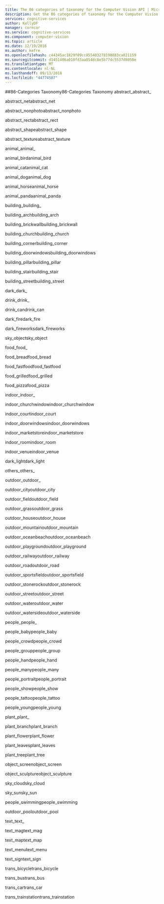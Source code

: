 ```yaml
---
title: The 86 categories of taxonomy for the Computer Vision API | Microsoft Docs
description: Get the 86 categories of taxonomy for the Computer Vision API in Microsoft Cognitive Services.
services: cognitive-services
author: KellyDF
manager: corncar
ms.service: cognitive-services
ms.component: computer-vision
ms.topic: article
ms.date: 12/19/2016
ms.author: kefre
ms.openlocfilehash: c44345ac1829f09cc855483278198883ca021159
ms.sourcegitcommit: d1451406a010fd3aa854dc8e5b77dc5537d8050e
ms.translationtype: MT
ms.contentlocale: nl-NL
ms.lasthandoff: 09/13/2018
ms.locfileid: "44774507"
---
```

##<a name="86-categories-taxonomy"></a><span data-ttu-id="e3900-103">86-Categories Taxonomy</span><span class="sxs-lookup"><span data-stu-id="e3900-103">86-Categories Taxonomy</span></span>
<span data-ttu-id="e3900-104">abstract_</span><span class="sxs-lookup"><span data-stu-id="e3900-104">abstract_</span></span>

<span data-ttu-id="e3900-105">abstract_net</span><span class="sxs-lookup"><span data-stu-id="e3900-105">abstract_net</span></span>

<span data-ttu-id="e3900-106">abstract_nonphoto</span><span class="sxs-lookup"><span data-stu-id="e3900-106">abstract_nonphoto</span></span>

<span data-ttu-id="e3900-107">abstract_rect</span><span class="sxs-lookup"><span data-stu-id="e3900-107">abstract_rect</span></span>

<span data-ttu-id="e3900-108">abstract_shape</span><span class="sxs-lookup"><span data-stu-id="e3900-108">abstract_shape</span></span>

<span data-ttu-id="e3900-109">abstract_texture</span><span class="sxs-lookup"><span data-stu-id="e3900-109">abstract_texture</span></span>

<span data-ttu-id="e3900-110">animal_</span><span class="sxs-lookup"><span data-stu-id="e3900-110">animal_</span></span>

<span data-ttu-id="e3900-111">animal_bird</span><span class="sxs-lookup"><span data-stu-id="e3900-111">animal_bird</span></span>

<span data-ttu-id="e3900-112">animal_cat</span><span class="sxs-lookup"><span data-stu-id="e3900-112">animal_cat</span></span>

<span data-ttu-id="e3900-113">animal_dog</span><span class="sxs-lookup"><span data-stu-id="e3900-113">animal_dog</span></span>

<span data-ttu-id="e3900-114">animal_horse</span><span class="sxs-lookup"><span data-stu-id="e3900-114">animal_horse</span></span>

<span data-ttu-id="e3900-115">animal_panda</span><span class="sxs-lookup"><span data-stu-id="e3900-115">animal_panda</span></span>

<span data-ttu-id="e3900-116">building_</span><span class="sxs-lookup"><span data-stu-id="e3900-116">building_</span></span>

<span data-ttu-id="e3900-117">building_arch</span><span class="sxs-lookup"><span data-stu-id="e3900-117">building_arch</span></span>

<span data-ttu-id="e3900-118">building_brickwall</span><span class="sxs-lookup"><span data-stu-id="e3900-118">building_brickwall</span></span>

<span data-ttu-id="e3900-119">building_church</span><span class="sxs-lookup"><span data-stu-id="e3900-119">building_church</span></span>

<span data-ttu-id="e3900-120">building_corner</span><span class="sxs-lookup"><span data-stu-id="e3900-120">building_corner</span></span>

<span data-ttu-id="e3900-121">building_doorwindows</span><span class="sxs-lookup"><span data-stu-id="e3900-121">building_doorwindows</span></span>

<span data-ttu-id="e3900-122">building_pillar</span><span class="sxs-lookup"><span data-stu-id="e3900-122">building_pillar</span></span>

<span data-ttu-id="e3900-123">building_stair</span><span class="sxs-lookup"><span data-stu-id="e3900-123">building_stair</span></span>

<span data-ttu-id="e3900-124">building_street</span><span class="sxs-lookup"><span data-stu-id="e3900-124">building_street</span></span>

<span data-ttu-id="e3900-125">dark_</span><span class="sxs-lookup"><span data-stu-id="e3900-125">dark_</span></span>

<span data-ttu-id="e3900-126">drink_</span><span class="sxs-lookup"><span data-stu-id="e3900-126">drink_</span></span>

<span data-ttu-id="e3900-127">drink_can</span><span class="sxs-lookup"><span data-stu-id="e3900-127">drink_can</span></span>

<span data-ttu-id="e3900-128">dark_fire</span><span class="sxs-lookup"><span data-stu-id="e3900-128">dark_fire</span></span>

<span data-ttu-id="e3900-129">dark_fireworks</span><span class="sxs-lookup"><span data-stu-id="e3900-129">dark_fireworks</span></span>

<span data-ttu-id="e3900-130">sky_object</span><span class="sxs-lookup"><span data-stu-id="e3900-130">sky_object</span></span>

<span data-ttu-id="e3900-131">food_</span><span class="sxs-lookup"><span data-stu-id="e3900-131">food_</span></span>

<span data-ttu-id="e3900-132">food_bread</span><span class="sxs-lookup"><span data-stu-id="e3900-132">food_bread</span></span>

<span data-ttu-id="e3900-133">food_fastfood</span><span class="sxs-lookup"><span data-stu-id="e3900-133">food_fastfood</span></span>

<span data-ttu-id="e3900-134">food_grilled</span><span class="sxs-lookup"><span data-stu-id="e3900-134">food_grilled</span></span>

<span data-ttu-id="e3900-135">food_pizza</span><span class="sxs-lookup"><span data-stu-id="e3900-135">food_pizza</span></span>

<span data-ttu-id="e3900-136">indoor_</span><span class="sxs-lookup"><span data-stu-id="e3900-136">indoor_</span></span>

<span data-ttu-id="e3900-137">indoor_churchwindow</span><span class="sxs-lookup"><span data-stu-id="e3900-137">indoor_churchwindow</span></span>

<span data-ttu-id="e3900-138">indoor_court</span><span class="sxs-lookup"><span data-stu-id="e3900-138">indoor_court</span></span>

<span data-ttu-id="e3900-139">indoor_doorwindows</span><span class="sxs-lookup"><span data-stu-id="e3900-139">indoor_doorwindows</span></span>

<span data-ttu-id="e3900-140">indoor_marketstore</span><span class="sxs-lookup"><span data-stu-id="e3900-140">indoor_marketstore</span></span>

<span data-ttu-id="e3900-141">indoor_room</span><span class="sxs-lookup"><span data-stu-id="e3900-141">indoor_room</span></span>

<span data-ttu-id="e3900-142">indoor_venue</span><span class="sxs-lookup"><span data-stu-id="e3900-142">indoor_venue</span></span>

<span data-ttu-id="e3900-143">dark_light</span><span class="sxs-lookup"><span data-stu-id="e3900-143">dark_light</span></span>

<span data-ttu-id="e3900-144">others_</span><span class="sxs-lookup"><span data-stu-id="e3900-144">others_</span></span>

<span data-ttu-id="e3900-145">outdoor_</span><span class="sxs-lookup"><span data-stu-id="e3900-145">outdoor_</span></span>

<span data-ttu-id="e3900-146">outdoor_city</span><span class="sxs-lookup"><span data-stu-id="e3900-146">outdoor_city</span></span>

<span data-ttu-id="e3900-147">outdoor_field</span><span class="sxs-lookup"><span data-stu-id="e3900-147">outdoor_field</span></span>

<span data-ttu-id="e3900-148">outdoor_grass</span><span class="sxs-lookup"><span data-stu-id="e3900-148">outdoor_grass</span></span>

<span data-ttu-id="e3900-149">outdoor_house</span><span class="sxs-lookup"><span data-stu-id="e3900-149">outdoor_house</span></span>

<span data-ttu-id="e3900-150">outdoor_mountain</span><span class="sxs-lookup"><span data-stu-id="e3900-150">outdoor_mountain</span></span>

<span data-ttu-id="e3900-151">outdoor_oceanbeach</span><span class="sxs-lookup"><span data-stu-id="e3900-151">outdoor_oceanbeach</span></span>

<span data-ttu-id="e3900-152">outdoor_playground</span><span class="sxs-lookup"><span data-stu-id="e3900-152">outdoor_playground</span></span>

<span data-ttu-id="e3900-153">outdoor_railway</span><span class="sxs-lookup"><span data-stu-id="e3900-153">outdoor_railway</span></span>

<span data-ttu-id="e3900-154">outdoor_road</span><span class="sxs-lookup"><span data-stu-id="e3900-154">outdoor_road</span></span>

<span data-ttu-id="e3900-155">outdoor_sportsfield</span><span class="sxs-lookup"><span data-stu-id="e3900-155">outdoor_sportsfield</span></span>

<span data-ttu-id="e3900-156">outdoor_stonerock</span><span class="sxs-lookup"><span data-stu-id="e3900-156">outdoor_stonerock</span></span>

<span data-ttu-id="e3900-157">outdoor_street</span><span class="sxs-lookup"><span data-stu-id="e3900-157">outdoor_street</span></span>

<span data-ttu-id="e3900-158">outdoor_water</span><span class="sxs-lookup"><span data-stu-id="e3900-158">outdoor_water</span></span>

<span data-ttu-id="e3900-159">outdoor_waterside</span><span class="sxs-lookup"><span data-stu-id="e3900-159">outdoor_waterside</span></span>

<span data-ttu-id="e3900-160">people_</span><span class="sxs-lookup"><span data-stu-id="e3900-160">people_</span></span>

<span data-ttu-id="e3900-161">people_baby</span><span class="sxs-lookup"><span data-stu-id="e3900-161">people_baby</span></span>

<span data-ttu-id="e3900-162">people_crowd</span><span class="sxs-lookup"><span data-stu-id="e3900-162">people_crowd</span></span>

<span data-ttu-id="e3900-163">people_group</span><span class="sxs-lookup"><span data-stu-id="e3900-163">people_group</span></span>

<span data-ttu-id="e3900-164">people_hand</span><span class="sxs-lookup"><span data-stu-id="e3900-164">people_hand</span></span>

<span data-ttu-id="e3900-165">people_many</span><span class="sxs-lookup"><span data-stu-id="e3900-165">people_many</span></span>

<span data-ttu-id="e3900-166">people_portrait</span><span class="sxs-lookup"><span data-stu-id="e3900-166">people_portrait</span></span>

<span data-ttu-id="e3900-167">people_show</span><span class="sxs-lookup"><span data-stu-id="e3900-167">people_show</span></span>

<span data-ttu-id="e3900-168">people_tattoo</span><span class="sxs-lookup"><span data-stu-id="e3900-168">people_tattoo</span></span>

<span data-ttu-id="e3900-169">people_young</span><span class="sxs-lookup"><span data-stu-id="e3900-169">people_young</span></span>

<span data-ttu-id="e3900-170">plant_</span><span class="sxs-lookup"><span data-stu-id="e3900-170">plant_</span></span>

<span data-ttu-id="e3900-171">plant_branch</span><span class="sxs-lookup"><span data-stu-id="e3900-171">plant_branch</span></span>

<span data-ttu-id="e3900-172">plant_flower</span><span class="sxs-lookup"><span data-stu-id="e3900-172">plant_flower</span></span>

<span data-ttu-id="e3900-173">plant_leaves</span><span class="sxs-lookup"><span data-stu-id="e3900-173">plant_leaves</span></span>

<span data-ttu-id="e3900-174">plant_tree</span><span class="sxs-lookup"><span data-stu-id="e3900-174">plant_tree</span></span>

<span data-ttu-id="e3900-175">object_screen</span><span class="sxs-lookup"><span data-stu-id="e3900-175">object_screen</span></span>

<span data-ttu-id="e3900-176">object_sculpture</span><span class="sxs-lookup"><span data-stu-id="e3900-176">object_sculpture</span></span>

<span data-ttu-id="e3900-177">sky_cloud</span><span class="sxs-lookup"><span data-stu-id="e3900-177">sky_cloud</span></span>

<span data-ttu-id="e3900-178">sky_sun</span><span class="sxs-lookup"><span data-stu-id="e3900-178">sky_sun</span></span>

<span data-ttu-id="e3900-179">people_swimming</span><span class="sxs-lookup"><span data-stu-id="e3900-179">people_swimming</span></span>

<span data-ttu-id="e3900-180">outdoor_pool</span><span class="sxs-lookup"><span data-stu-id="e3900-180">outdoor_pool</span></span>

<span data-ttu-id="e3900-181">text_</span><span class="sxs-lookup"><span data-stu-id="e3900-181">text_</span></span>

<span data-ttu-id="e3900-182">text_mag</span><span class="sxs-lookup"><span data-stu-id="e3900-182">text_mag</span></span>

<span data-ttu-id="e3900-183">text_map</span><span class="sxs-lookup"><span data-stu-id="e3900-183">text_map</span></span>

<span data-ttu-id="e3900-184">text_menu</span><span class="sxs-lookup"><span data-stu-id="e3900-184">text_menu</span></span>

<span data-ttu-id="e3900-185">text_sign</span><span class="sxs-lookup"><span data-stu-id="e3900-185">text_sign</span></span>

<span data-ttu-id="e3900-186">trans_bicycle</span><span class="sxs-lookup"><span data-stu-id="e3900-186">trans_bicycle</span></span>

<span data-ttu-id="e3900-187">trans_bus</span><span class="sxs-lookup"><span data-stu-id="e3900-187">trans_bus</span></span>

<span data-ttu-id="e3900-188">trans_car</span><span class="sxs-lookup"><span data-stu-id="e3900-188">trans_car</span></span>

<span data-ttu-id="e3900-189">trans_trainstation</span><span class="sxs-lookup"><span data-stu-id="e3900-189">trans_trainstation</span></span>


